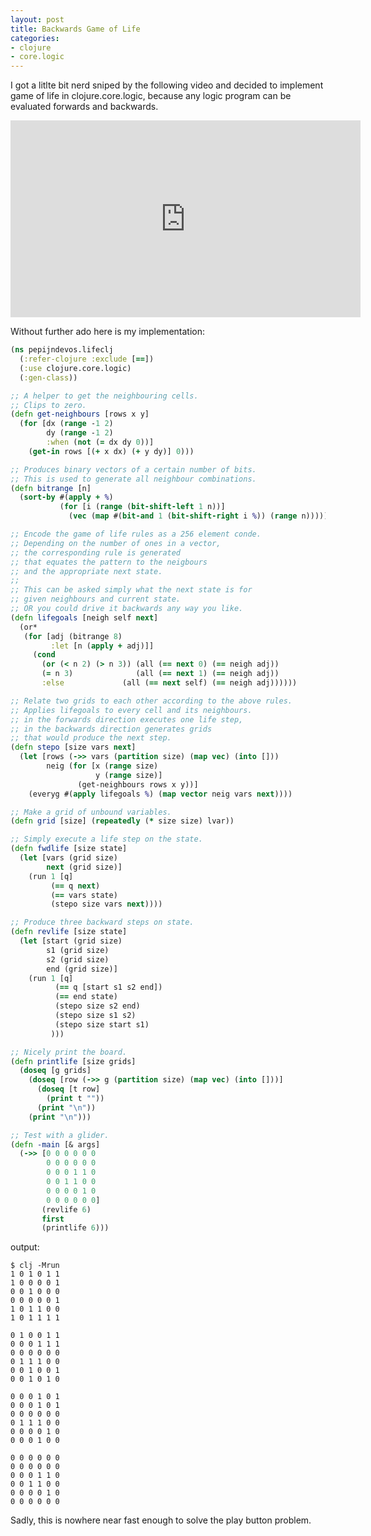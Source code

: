 ```yaml
---
layout: post
title: Backwards Game of Life
categories:
- clojure
- core.logic
---
```


I got a litlte bit nerd sniped by the following video and decided to implement game of life in clojure.core.logic, because any logic program can be evaluated forwards and backwards.

<iframe width="560" height="315" src="https://www.youtube-nocookie.com/embed/g8pjrVbdafY?si=AOnhIGwLQzy3MDaN" title="YouTube video player" frameborder="0" allow="accelerometer; autoplay; clipboard-write; encrypted-media; gyroscope; picture-in-picture; web-share" referrerpolicy="strict-origin-when-cross-origin" allowfullscreen></iframe>

Without further ado here is my implementation:

```clojure
(ns pepijndevos.lifeclj
  (:refer-clojure :exclude [==])
  (:use clojure.core.logic)
  (:gen-class))

;; A helper to get the neighbouring cells.
;; Clips to zero.
(defn get-neighbours [rows x y]
  (for [dx (range -1 2)
        dy (range -1 2)
        :when (not (= dx dy 0))]
    (get-in rows [(+ x dx) (+ y dy)] 0)))

;; Produces binary vectors of a certain number of bits.
;; This is used to generate all neighbour combinations.
(defn bitrange [n]
  (sort-by #(apply + %)
           (for [i (range (bit-shift-left 1 n))]
             (vec (map #(bit-and 1 (bit-shift-right i %)) (range n))))))

;; Encode the game of life rules as a 256 element conde.
;; Depending on the number of ones in a vector,
;; the corresponding rule is generated
;; that equates the pattern to the neigbours
;; and the appropriate next state.
;;
;; This can be asked simply what the next state is for
;; given neighbours and current state.
;; OR you could drive it backwards any way you like.
(defn lifegoals [neigh self next]
  (or*
   (for [adj (bitrange 8)
         :let [n (apply + adj)]]
     (cond
       (or (< n 2) (> n 3)) (all (== next 0) (== neigh adj))
       (= n 3)              (all (== next 1) (== neigh adj))
       :else             (all (== next self) (== neigh adj))))))

;; Relate two grids to each other according to the above rules.
;; Applies lifegoals to every cell and its neighbours.
;; in the forwards direction executes one life step,
;; in the backwards direction generates grids
;; that would produce the next step.
(defn stepo [size vars next]
  (let [rows (->> vars (partition size) (map vec) (into []))
        neig (for [x (range size)
                   y (range size)]
               (get-neighbours rows x y))]
    (everyg #(apply lifegoals %) (map vector neig vars next))))

;; Make a grid of unbound variables.
(defn grid [size] (repeatedly (* size size) lvar))

;; Simply execute a life step on the state.
(defn fwdlife [size state]
  (let [vars (grid size)
        next (grid size)]
    (run 1 [q]
         (== q next)
         (== vars state)
         (stepo size vars next))))

;; Produce three backward steps on state.
(defn revlife [size state]
  (let [start (grid size)
        s1 (grid size)
        s2 (grid size)
        end (grid size)]
    (run 1 [q]
          (== q [start s1 s2 end])
          (== end state)
          (stepo size s2 end)
          (stepo size s1 s2)
          (stepo size start s1)
         )))

;; Nicely print the board.
(defn printlife [size grids]
  (doseq [g grids]
    (doseq [row (->> g (partition size) (map vec) (into []))]
      (doseq [t row]
        (print t ""))
      (print "\n"))
    (print "\n")))

;; Test with a glider.
(defn -main [& args]
  (->> [0 0 0 0 0 0
        0 0 0 0 0 0
        0 0 0 1 1 0
        0 0 1 1 0 0
        0 0 0 0 1 0
        0 0 0 0 0 0]
       (revlife 6)
       first
       (printlife 6)))
```

output:

```
$ clj -Mrun
1 0 1 0 1 1 
1 0 0 0 0 1 
0 0 1 0 0 0 
0 0 0 0 0 1 
1 0 1 1 0 0 
1 0 1 1 1 1 

0 1 0 0 1 1 
0 0 0 1 1 1 
0 0 0 0 0 0 
0 1 1 1 0 0 
0 0 1 0 0 1 
0 0 1 0 1 0 

0 0 0 1 0 1 
0 0 0 1 0 1 
0 0 0 0 0 0 
0 1 1 1 0 0 
0 0 0 0 1 0 
0 0 0 1 0 0 

0 0 0 0 0 0 
0 0 0 0 0 0 
0 0 0 1 1 0 
0 0 1 1 0 0 
0 0 0 0 1 0 
0 0 0 0 0 0
```

Sadly, this is nowhere near fast enough to solve the play button problem.